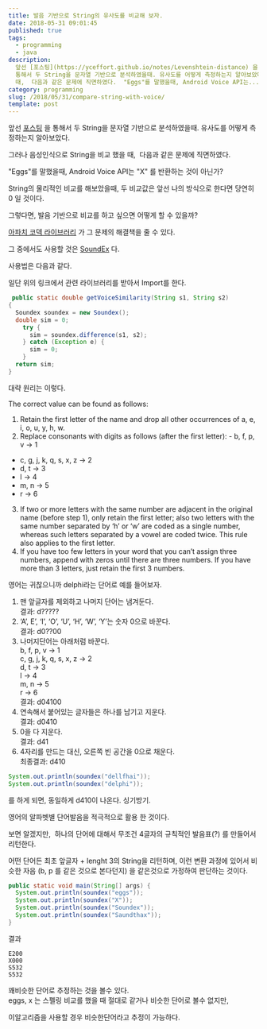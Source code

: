 ```yaml
---
title: 발음 기반으로 String의 유사도를 비교해 보자.
date: 2018-05-31 09:01:45
published: true
tags:
  - programming
  - java
description:
  앞선 [포스팅](https://yceffort.github.io/notes/Levenshtein-distance) 을
  통해서 두 String을 문자열 기반으로 분석하였을때. 유사도를 어떻게 측정하는지 알아보았다. 그러나 음성인식으로 String을 비교 했을
  때,  다음과 같은 문제에 직면하였다.  "Eggs"를 말했을때, Android Voice API는...
category: programming
slug: /2018/05/31/compare-string-with-voice/
template: post
---
```


앞선 [포스팅](https://yceffort.github.io/notes/Levenshtein-distance) 을 통해서 두 String을 문자열 기반으로 분석하였을때. 유사도를 어떻게 측정하는지 알아보았다.

그러나 음성인식으로 String을 비교 했을 때,  다음과 같은 문제에 직면하였다.

"Eggs"를 말했을때, Android Voice API는 "X" 를 반환하는 것이 아닌가?

String의 물리적인 비교를 해보았을때, 두 비교값은 앞선 나의 방식으로 한다면 당연히 0 일 것이다.

그렇다면, 발음 기반으로 비교를 하고 싶으면 어떻게 할 수 있을까?

[아파치 코덱 라이브러리](http://commons.apache.org/proper/commons-codec/download_codec.cgi) 가 그 문제의 해결책을 줄 수 있다.

그 중에서도 사용할 것은 [SoundEx](http://commons.apache.org/proper/commons-codec/apidocs/org/apache/commons/codec/language/Soundex.html) 다.

사용법은 다음과 같다.

일단 위의 링크에서 관련 라이브러리를 받아서 Import를 한다.

```java
 public static double getVoiceSimilarity(String s1, String s2)
{
  Soundex soundex = new Soundex();
  double sim = 0;
    try {
      sim = soundex.difference(s1, s2);
    } catch (Exception e) {
      sim = 0;
    }
  return sim;
}
```

대략 원리는 이렇다.

The correct value can be found as follows:

1. Retain the first letter of the name and drop all other occurrences of a, e, i, o, u, y, h, w.
2. Replace consonants with digits as follows (after the first letter): - b, f, p, v → 1

- c, g, j, k, q, s, x, z → 2
- d, t → 3
- l → 4
- m, n → 5
- r → 6

3. If two or more letters with the same number are adjacent in the original name (before step 1), only retain the first letter; also two letters with the same number separated by ‘h’ or ‘w’ are coded as a single number, whereas such letters separated by a vowel are coded twice. This rule also applies to the first letter.
4. If you have too few letters in your word that you can’t assign three numbers, append with zeros until there are three numbers. If you have more than 3 letters, just retain the first 3 numbers.

영어는 귀찮으니까 delphi라는 단어로 예를 들어보자.

1.  맨 앞글자를 제외하고 나머지 단어는 냄겨둔다.  
    결과: d?????
2.  ‘A’, E’, ‘I’, ‘O’, ‘U’, ‘H’, ‘W’, ‘Y’는 숫자 0으로 바꾼다.  
    결과: d0??00
3.  나머지단어는 아래처럼 바꾼다.  
    b, f, p, v → 1  
    c, g, j, k, q, s, x, z → 2  
    d, t → 3  
    l → 4  
    m, n → 5  
    r → 6  
    결과: d04100
4.  연속해서 붙어있는 글자들은 하나를 남기고 지운다.  
    결과: d0410
5.  0을 다 지운다.  
    결과: d41
6.  4자리를 만드는 대신, 오른쪽 빈 공간을 0으로 채운다.  
    최종결과: d410

```java
System.out.println(soundex("dellfhai"));
System.out.println(soundex("delphi"));
```

를 하게 되면, 동일하게 d410이 나온다. 싱기방기.

영어의 알파벳별 단어발음을 적극적으로 활용 한 것이다.

보면 알겠지만,  하나의 단어에 대해서 무조건 4글자의 규칙적인 발음표(?) 를 만들어서 리턴한다.

어떤 단어든 최초 앞글자 + lenght 3의 String을 리턴하며, 이런 변환 과정에 있어서 비슷한 자음 (b, p 를 같은 것으로 본다던지) 을 같은것으로 가정하여 판단하는 것이다.

```java
public static void main(String[] args) {
  System.out.println(soundex("eggs"));
  System.out.println(soundex("X"));
  System.out.println(soundex("Soundex"));
  System.out.println(soundex("Saundthax"));
}
```

결과

```
E200
X000
S532
S532
```

꽤비슷한 단어로 추정하는 것을 볼수 있다.  
eggs, x 는 스펠링 비교를 했을 때 절대로 같거나 비슷한 단어로 볼수 없지만,

이알고리즘을 사용할 경우 비슷한단어라고 추정이 가능하다.
